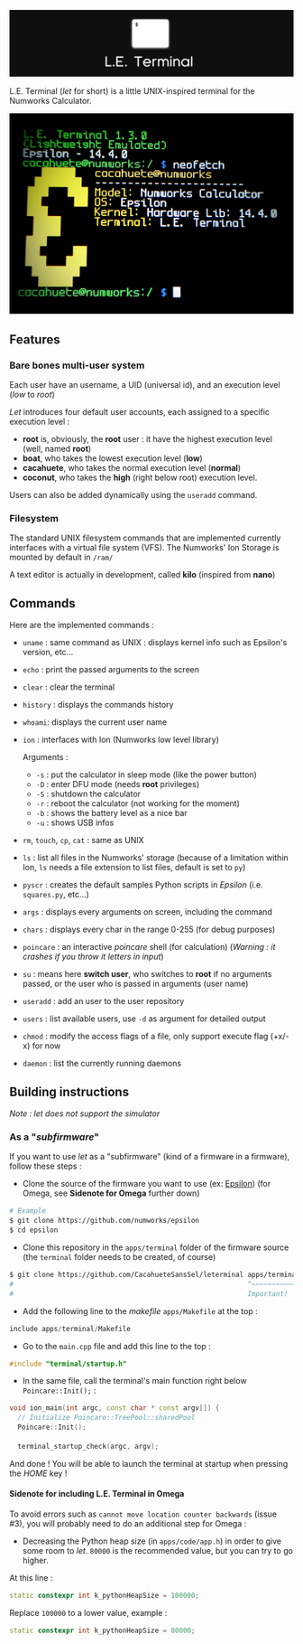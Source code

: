![Logo](res/logo.png)

L.E. Terminal (*let* for short) is a little UNIX-inspired terminal for the Numworks Calculator. 

![Screenshot](res/screenshot.png)

## Features

### Bare bones multi-user system
Each user have an username, a UID (universal id), and an execution level (*low* to *root*)

*Let* introduces four default user accounts, each assigned to a specific execution level : 

+ **root** is, obviously, the **root** user : it have the highest execution level (well, named **root**)
+ **boat**, who takes the lowest execution level (**low**)
+ **cacahuete**, who takes the normal execution level (**normal**)
+ **coconut**, who takes the **high** (right below root) execution level.

Users can also be added dynamically using the `useradd` command.

### Filesystem

The standard UNIX filesystem commands that are implemented currently interfaces with a virtual file system (VFS).
The Numworks' Ion Storage is mounted by default in `/ram/`

A text editor is actually in development, called **kilo** (inspired from **nano**)

## Commands

Here are the implemented commands : 
+ `uname` : same command as UNIX : displays kernel info such as Epsilon's version, etc...
+ `echo` : print the passed arguments to the screen
+ `clear` : clear the terminal
+ `history` : displays the commands history
+ `whoami`: displays the current user name
+ `ion` : interfaces with Ion (Numworks low level library)

    Arguments : 
    + `-s` : put the calculator in sleep mode (like the power button)
    + `-D` : enter DFU mode (needs **root** privileges)
    + `-S` : shutdown the calculator
    + `-r` : reboot the calculator (not working for the moment)
    + `-b` : shows the battery level as a nice bar
    + `-u` : shows USB infos
+ `rm`, `touch`, `cp`, `cat` : same as UNIX
+ `ls` : list all files in the Numworks' storage (because of a limitation within Ion, `ls` needs a file extension to list files, default is set to `py`)
+ `pyscr` : creates the default samples Python scripts in *Epsilon* (i.e. `squares.py`, etc...)
+ `args` : displays every arguments on screen, including the command
+ `chars` : displays every char in the range 0-255 (for debug purposes)
+ `poincare` : an interactive *poincare* shell (for calculation) (*Warning : it crashes if you throw it letters in input*)
+ `su` : means here **switch user**, who switches to **root** if no arguments passed, or the user who is passed in arguments (user name)
+ `useradd` : add an user to the user repository
+ `users` : list available users, use `-d` as argument for detailed output
+ `chmod` : modify the access flags of a file, only support execute flag (+x/-x) for now
+ `daemon` : list the currently running daemons

## Building instructions

*Note : let does not support the simulator*

### As a "*subfirmware*"
If you want to use *let* as a "subfirmware" (kind of a firmware in a firmware), follow these steps : 

+ Clone the source of the firmware you want to use (ex: [Epsilon](https://github.com/numworks/epsilon)) (for Omega, see **Sidenote for Omega** further down)
```bash
# Example
$ git clone https://github.com/numworks/epsilon
$ cd epsilon
```
+ Clone this repository in the `apps/terminal` folder of the firmware source (the `terminal` folder needs to be created, of course)
```bash
$ git clone https://github.com/CacahueteSansSel/leterminal apps/terminal
#                                                          ^~~~~~~~~~~~~
#                                                          Important!
```
+ Add the following line to the *makefile* `apps/Makefile` at the top : 
```cpp
include apps/terminal/Makefile
```
+ Go to the `main.cpp` file and add this line to the top :
```cpp
#include "terminal/startup.h"
```
+ In the same file, call the terminal's main function right below `Poincare::Init();` : 
```cpp
void ion_main(int argc, const char * const argv[]) {
  // Initialize Poincare::TreePool::sharedPool
  Poincare::Init();

  terminal_startup_check(argc, argv);
```
And done ! You will be able to launch the terminal at startup when pressing the *HOME* key !

#### Sidenote for including L.E. Terminal in Omega
To avoid errors such as `cannot move location counter backwards` (issue #3), you will probably need to do an additional step for Omega : 
+ Decreasing the Python heap size (in `apps/code/app.h`) in order to give some room to *let*. `80000` is the recommended value, but you can try to go higher.

At this line : 
```cpp
static constexpr int k_pythonHeapSize = 100000;
```

Replace `100000` to a lower value, example : 
```cpp
static constexpr int k_pythonHeapSize = 80000;
```
